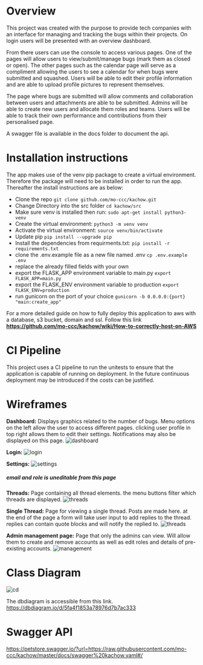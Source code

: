 # Overview
This project was created with the purpose to provide tech companies with an interface for managing and tracking the bugs within their projects. On login users will be presented with an overview dashboard. 

From there users can use the console to access various pages. One of the pages will allow users to view/submit/manage bugs (mark them as closed or open). The other pages such as the calendar page will serve as a compliment allowing the users to see a calendar for when bugs were submitted and squashed. Users will be able to edit their profile information and are able to upload profile pictures to represent themselves. 

The page where bugs are submitted will allow comments and collaboration between users and attachments are able to be submitted. 
Admins will be able to create new users and allocate them roles and teams. Users will be able to track their own performance and contributions from their personalised page.

A swagger file is available in the docs folder to document the api.

# Installation instructions
The app makes use of the venv pip package to create a virtual environment. Therefore the package will need to be installed in order to run the app. Thereafter the install instructions are as below:

- Clone the repo
```git clone github.com/mo-ccc/kachow.git```
- Change Directory into the src folder
```cd kachow/src```
- Make sure venv is installed then run:
```sudo apt-get install python3-venv```
- Create the virtual environment:
```python3 -m venv venv```
- Activate the virtual environment:
```source venv/bin/activate```
- Update pip
```pip install --upgrade pip```
- Install the dependencies from requirments.txt: 
```pip install -r requirements.txt```
- clone the .env.example file as a new file named .env
```cp .env.example .env```
- replace the already filled fields with your own
- export the FLASK_APP environment variable to main.py
```export FLASK_APP=main.py```
- export the FLASK_ENV environment variable to production
```export FLASK_ENV=production```
- run gunicorn on the port of your choice
```gunicorn -b 0.0.0.0:{port} "main:create_app"```

For a more detailed guide on how to fully deploy this application to aws with a database, s3 bucket, domain and ssl. Follow this link **https://github.com/mo-ccc/kachow/wiki/How-to-correctly-host-on-AWS**

# CI Pipeline
This project uses a CI pipeline to run the unitests to ensure that the application is capable of running on deployment. In the future continuous deployment may be introduced if the costs can be justified.

# Wireframes
**Dashboard:**
Displays graphics related to the number of bugs. Menu options on the left allow the user to access different pages. clicking user profile in top right allows them to edit their settings. Notifications may also be displayed on this page.
![dashboard](docs/wireframes/dashboard.png)

**Login:**
![login](docs/wireframes/login-page.png)

**Settings:**
![settings](docs/wireframes/user-edit-page.png)
##### email and role is uneditable from this page

**Threads:**
Page containing all thread elements. the menu buttons filter which threads are displayed.
![threads](docs/wireframes/threads-page.png)

**Single Thread:**
Page for viewing a single thread. Posts are made here. at the end of the page a form will take user input to add replies to the thread. replies can contain quote blocks and will notify the replied to.
![threads](docs/wireframes/thread.png)

**Admin management page:**
Page that only the admins can view. Will allow them to create and remove accounts as well as edit roles and details of pre-existing accounts.
![management](docs/wireframes/admin-member-management-page.png)

# Class Diagram
![cd](docs/class_diagram.png)

The dbdiagram is accessible from this link.
https://dbdiagram.io/d/5fa4f1853a78976d7b7ac333

# Swagger API
https://petstore.swagger.io/?url=https://raw.githubusercontent.com/mo-ccc/kachow/master/docs/swagger%20kachow.yaml#/